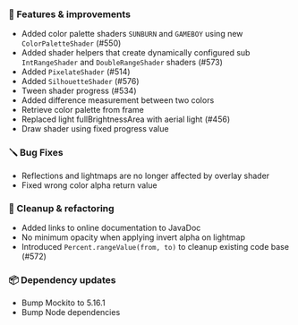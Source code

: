 ### 🚀 Features & improvements

- Added color palette shaders `SUNBURN` and `GAMEBOY` using new `ColorPaletteShader` (#550)
- Added shader helpers that create dynamically configured sub `IntRangeShader` and `DoubleRangeShader` shaders (#573)
- Added `PixelateShader` (#514)
- Added `SilhouetteShader` (#576)
- Tween shader progress (#534)
- Added difference measurement between two colors
- Retrieve color palette from frame
- Replaced light fullBrightnessArea with aerial light (#456)
- Draw shader using fixed progress value

### 🪛 Bug Fixes

- Reflections and lightmaps are no longer affected by overlay shader
- Fixed wrong color alpha return value

### 🧽 Cleanup & refactoring

- Added links to online documentation to JavaDoc
- No minimum opacity when applying invert alpha on lightmap
- Introduced `Percent.rangeValue(from, to)` to cleanup existing code base (#572)

### 📦 Dependency updates

- Bump Mockito to 5.16.1
- Bump Node dependencies